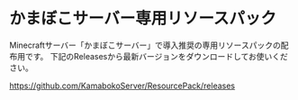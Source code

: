 # かまぼこサーバー専用リソースパック

Minecraftサーバー「かまぼこサーバー」で導入推奨の専用リソースパックの配布用です。
下記のReleasesから最新バージョンをダウンロードしてお使いください。

https://github.com/KamabokoServer/ResourcePack/releases
